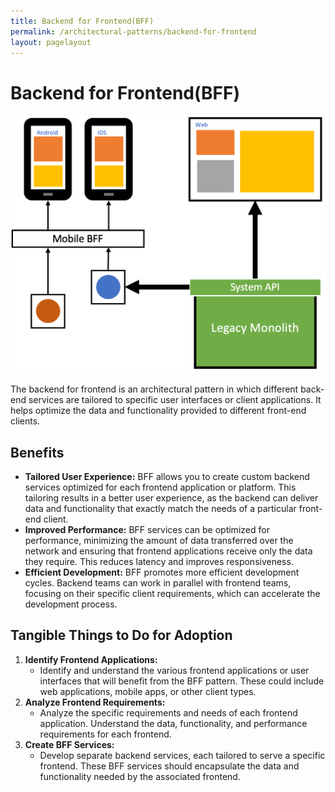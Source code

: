 ```yaml
---
title: Backend for Frontend(BFF)
permalink: /architectural-patterns/backend-for-frontend
layout: pagelayout
---
```


# Backend for Frontend(BFF)

![Backend for Frontend(BFF)](./../../pictures/bff.png)

The backend for frontend is an architectural pattern in which different back-end services are tailored to specific user interfaces or client applications. It helps optimize the data and functionality provided to different front-end clients.

## Benefits

- **Tailored User Experience:** BFF allows you to create custom backend services optimized for each frontend application or platform. This tailoring results in a better user experience, as the backend can deliver data and functionality that exactly match the needs of a particular front-end client.
- **Improved Performance:** BFF services can be optimized for performance, minimizing the amount of data transferred over the network and ensuring that frontend applications receive only the data they require. This reduces latency and improves responsiveness.
- **Efficient Development:** BFF promotes more efficient development cycles. Backend teams can work in parallel with frontend teams, focusing on their specific client requirements, which can accelerate the development process.

## Tangible Things to Do for Adoption

1. **Identify Frontend Applications:**
   - Identify and understand the various frontend applications or user interfaces that will benefit from the BFF pattern. These could include web applications, mobile apps, or other client types.
2. **Analyze Frontend Requirements:**
   - Analyze the specific requirements and needs of each frontend application. Understand the data, functionality, and performance requirements for each frontend.
3. **Create BFF Services:**
   - Develop separate backend services, each tailored to serve a specific frontend. These BFF services should encapsulate the data and functionality needed by the associated frontend.
